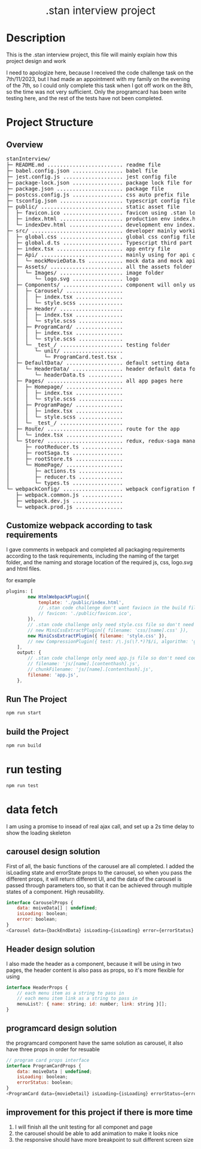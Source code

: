<div align="center">
	<br/>
	<div style="margin:auto">
		<span style="font-size:200%">.stan interview project</span>
	</div>
</div>

# Description

This is the .stan interview project, this file will mainly explain how this project design and work

I need to apologize here, because I received the code challenge task on the 7th/11/2023, but I had made an appointment with my family on the evening of the 7th, so I could only complete this task when I got off work on the 8th, so the time was not very sufficient. Only the programcard has been write testing here, and the rest of the tests have not been completed.

# Project Structure

## Overview

<!-- DIRSTRUCTURE_START_MARKER -->
<pre>
stanInterview/
├─ README.md ........................ readme file
├─ babel.config.json ................ babel file
├─ jest.config.js ................... jest config file
├─ package-lock.json ................ package lock file for version lock
├─ package.json ..................... package file
├─ postcss.config.js ................ css auto prefix file
├─ tsconfig.json .................... typescript config file
├─ public/ .......................... static asset file
│  ├─ favicon.ico ................... favicon using .stan logo screenshot
│  ├─ index.html .................... production env index.html file
│  └─ indexDev.html ................. development env index.html file
├─ src/ ............................. developer mainly working file
│  ├─ global.css .................... global css config file
│  ├─ global.d.ts ................... Typescript third part dependence declare file
│  ├─ index.tsx ..................... app entry file
│  ├─ Api/ .......................... mainly using for api call but in this project will only using promise to mock api fetch and return the data
│  │  └─ mockMovieData.ts ........... mock data and mock api call
│  ├─ Assets/ ....................... all the assets folder
│  │  └─ Images/ .................... image folder
│  │     └─ logo.svg ................ logo
│  ├─ Components/ ................... component will only using for this project
│  │  ├─ Carousel/ .................. 
│  │  │  ├─ index.tsx ............... 
│  │  │  └─ style.scss .............. 
│  │  ├─ Header/ .................... 
│  │  │  ├─ index.tsx ............... 
│  │  │  └─ style.scss .............. 
│  │  ├─ ProgramCard/ ............... 
│  │  │  ├─ index.tsx ............... 
│  │  │  └─ style.scss .............. 
│  │  └─ _test_/ .................... testing folder
│  │     └─ unit/ ................... 
│  │        └─ ProgramCard.test.tsx . 
│  ├─ DefaultData/ .................. default setting data
│  │  └─ HeaderData/ ................ header default data folder
│  │     └─ headerData.ts ........... 
│  ├─ Pages/ ........................ all app pages here
│  │  ├─ Homepage/ .................. 
│  │  │  ├─ index.tsx ............... 
│  │  │  └─ style.scss .............. 
│  │  ├─ ProgramPage/ ............... 
│  │  │  ├─ index.tsx ............... 
│  │  │  └─ style.scss .............. 
│  │  └─ _test_/ .................... 
│  ├─ Route/ ........................ route for the app
│  │  └─ index.tsx .................. 
│  └─ Store/ ........................ redux, redux-saga management folder, this project are not using redux as it's not necessary
│     ├─ rootReducer.ts ............. 
│     ├─ rootSaga.ts ................ 
│     ├─ rootStore.ts ............... 
│     └─ HomePage/ .................. 
│        ├─ actions.ts .............. 
│        ├─ reducer.ts .............. 
│        └─ types.ts ................ 
└─ webpackConfig/ ................... webpack configration file
   ├─ webpack.common.js ............. 
   ├─ webpack.dev.js ................ 
   └─ webpack.prod.js ............... 
</pre>
<!-- DIRSTRUCTURE_END_MARKER -->

## Customize webpack according to task requirements

I gave comments in webpack and completed all packaging requirements according to the task requirements, including the naming of the target folder, and the naming and storage location of the required js, css, logo.svg and html files.

for example

```javascript
plugins: [
        new HtmlWebpackPlugin({
            template: './public/index.html',
            // .stan code challenge don't want faviocn in the build fild
            // favicon: './public/favicon.ico',
        }),
        // .stan code challenge only need style.css file so don't need gzip css
        // new MiniCssExtractPlugin({ filename: 'css/[name].css' }),
        new MiniCssExtractPlugin({ filename: 'style.css' }),
        // new CompressionPlugin({ test: /\.js(\?.*)?$/i, algorithm: 'gzip' }),
    ],
    output: {
        // .stan code challenge only need app.js file so don't need code splitting
        // filename: 'js/[name].[contenthash].js',
        // chunkFilename: 'js/[name].[contenthash].js',
        filename: 'app.js',
    },
```

## Run The Project

```javascript
npm run start
```

## build the Project

```javascript
npm run build
```

# run testing

```javascript
npm run test
```

# data fetch

I am using a promise to insead of real ajax call, and set up a 2s time delay to show the loading skeleton

## carousel design solution

First of all, the basic functions of the carousel are all completed. I added the isLoading state and errorState props to the carousel, so when you pass the different props, it will return different UI, and the data of the carousel is passed through parameters too, so that it can be achieved through multiple states of a component. High reusability.

```javascript
interface CarouselProps {
    data: moiveData[] | undefined;
    isLoading: boolean;
    error: boolean;
}
<Carousel data={backEndData} isLoading={isLoading} error={errorStatus} />
```

## Header design solution

I also made the header as a component, because it will be using in two pages, the header content is also pass as props, so it's more flexible for using

```javascript
interface HeaderProps {
    // each menu item as a string to pass in
    // each menu item link as a string to pass in
    menuList?: { name: string; id: number; link: string }[];
}
```

## programcard design solution

the programcard component have the same solution as carousel, it also have three props in order for resuable

```javascript
// program card props interface
interface ProgramCardProps {
    data: moiveData | undefined;
    isLoading: boolean;
    errorStatus: boolean;
}
<ProgramCard data={movieDetail} isLoading={isLoading} errorStatus={errorStatus} />
```

## improvement for this project if there is more time

1. I will finish all the unit testing for all componet and page
2. the carousel should be able to add animation to make it looks nice
3. the responsive should have more breakpoint to suit different screen size
